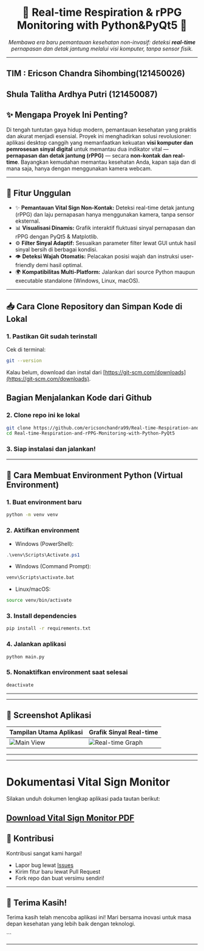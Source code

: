 <p align="center">
  <h1 align="center">🚀 Real-time Respiration & rPPG Monitoring with Python&PyQt5 🚀</h1>
  <p align="center"><i>Membawa era baru pemantauan kesehatan non-invasif: deteksi <b>real-time</b> pernapasan dan detak jantung melalui visi komputer, tanpa sensor fisik.</i></p>
  
</p>


---
TIM : Ericson Chandra Sihombing(121450026)
---
Shula Talitha Ardhya Putri (121450087)
---

## ✨ Mengapa Proyek Ini Penting?

Di tengah tuntutan gaya hidup modern, pemantauan kesehatan yang praktis dan akurat menjadi esensial. Proyek ini menghadirkan solusi revolusioner: aplikasi desktop canggih yang memanfaatkan kekuatan **visi komputer dan pemrosesan sinyal digital** untuk memantau dua indikator vital — **pernapasan dan detak jantung (rPPG)** — secara **non-kontak dan real-time**. Bayangkan kemudahan memantau kesehatan Anda, kapan saja dan di mana saja, hanya dengan menggunakan kamera webcam.

---

## 🎯 Fitur Unggulan

- ✨ **Pemantauan Vital Sign Non-Kontak:** Deteksi real-time detak jantung (rPPG) dan laju pernapasan hanya menggunakan kamera, tanpa sensor eksternal.  
- 📊 **Visualisasi Dinamis:** Grafik interaktif fluktuasi sinyal pernapasan dan rPPG dengan PyQt5 & Matplotlib.  
- ⚙️ **Filter Sinyal Adaptif:** Sesuaikan parameter filter lewat GUI untuk hasil sinyal bersih di berbagai kondisi.  
- 👁️ **Deteksi Wajah Otomatis:** Pelacakan posisi wajah dan instruksi user-friendly demi hasil optimal.  
- 🌍 **Kompatibilitas Multi-Platform:** Jalankan dari source Python maupun executable standalone (Windows, Linux, macOS).  

---

## 📥 Cara Clone Repository dan Simpan Kode di Lokal

### 1. Pastikan Git sudah terinstall

Cek di terminal:

```bash
git --version
````

Kalau belum, download dan instal dari [https://git-scm.com/downloads](https://git-scm.com/downloads).

## Bagian Menjalankan Kode dari Github

### 2. Clone repo ini ke lokal

```bash
git clone https://github.com/ericsonchandra99/Real-time-Respiration-and-rPPG-Monitoring-with-Python-PyQt5.git
cd Real-time-Respiration-and-rPPG-Monitoring-with-Python-PyQt5
```

### 3. Siap instalasi dan jalankan!

---

## 🐍 Cara Membuat Environment Python (Virtual Environment) 

### 1. Buat environment baru

```bash
python -m venv venv
```

### 2. Aktifkan environment

* Windows (PowerShell):

```powershell
.\venv\Scripts\Activate.ps1
```

* Windows (Command Prompt):

```cmd
venv\Scripts\activate.bat
```

* Linux/macOS:

```bash
source venv/bin/activate
```

### 3. Install dependencies

```bash
pip install -r requirements.txt
```

### 4. Jalankan aplikasi

```bash
python main.py
```

### 5. Nonaktifkan environment saat selesai

```bash
deactivate
```

---


---

## 📸 Screenshot Aplikasi

| Tampilan Utama Aplikasi                                                                       | Grafik Sinyal Real-time                                                                                  |
| --------------------------------------------------------------------------------------------- | -------------------------------------------------------------------------------------------------------- |
| ![Main View](https://github.com/ericsonchandra99/Real-time-Respiration-and-rPPG-Monitoring-with-Python-PyQt5/blob/main/WhatsApp%20Image%202025-05-31%20at%2007.34.40.jpeg) | ![Real-time Graph](https://github.com/ericsonchandra99/Real-time-Respiration-and-rPPG-Monitoring-with-Python-PyQt5/blob/main/Untitled%20design%20(4).png) |



---

---
# Dokumentasi Vital Sign Monitor

Silakan unduh dokumen lengkap aplikasi pada tautan berikut:

[Download Vital Sign Monitor PDF](./vital%20sign%20monitor.pdf)
--- 

## 🤝 Kontribusi

Kontribusi sangat kami hargai!

* Lapor bug lewat [Issues](https://github.com/ericsonchandra99/Real-time-Respiration-and-rPPG-Monitoring-with-Python-PyQt5/issues)
* Kirim fitur baru lewat Pull Request
* Fork repo dan buat versimu sendiri!

---
## 🙏 Terima Kasih!

Terima kasih telah mencoba aplikasi ini! Mari bersama inovasi untuk masa depan kesehatan yang lebih baik dengan teknologi.

</p>
```

---


